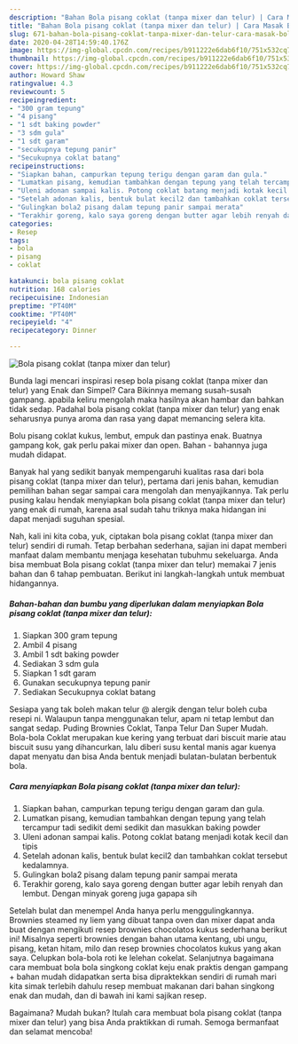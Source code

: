 ```yaml
---
description: "Bahan Bola pisang coklat (tanpa mixer dan telur) | Cara Masak Bola pisang coklat (tanpa mixer dan telur) Yang Bisa Manjain Lidah"
title: "Bahan Bola pisang coklat (tanpa mixer dan telur) | Cara Masak Bola pisang coklat (tanpa mixer dan telur) Yang Bisa Manjain Lidah"
slug: 671-bahan-bola-pisang-coklat-tanpa-mixer-dan-telur-cara-masak-bola-pisang-coklat-tanpa-mixer-dan-telur-yang-bisa-manjain-lidah
date: 2020-04-28T14:59:40.176Z
image: https://img-global.cpcdn.com/recipes/b911222e6dab6f10/751x532cq70/bola-pisang-coklat-tanpa-mixer-dan-telur-foto-resep-utama.jpg
thumbnail: https://img-global.cpcdn.com/recipes/b911222e6dab6f10/751x532cq70/bola-pisang-coklat-tanpa-mixer-dan-telur-foto-resep-utama.jpg
cover: https://img-global.cpcdn.com/recipes/b911222e6dab6f10/751x532cq70/bola-pisang-coklat-tanpa-mixer-dan-telur-foto-resep-utama.jpg
author: Howard Shaw
ratingvalue: 4.3
reviewcount: 5
recipeingredient:
- "300 gram tepung"
- "4 pisang"
- "1 sdt baking powder"
- "3 sdm gula"
- "1 sdt garam"
- "secukupnya tepung panir"
- "Secukupnya coklat batang"
recipeinstructions:
- "Siapkan bahan, campurkan tepung terigu dengan garam dan gula."
- "Lumatkan pisang, kemudian tambahkan dengan tepung yang telah tercampur tadi sedikit demi sedikit dan masukkan baking powder"
- "Uleni adonan sampai kalis. Potong coklat batang menjadi kotak kecil dan tipis"
- "Setelah adonan kalis, bentuk bulat kecil2 dan tambahkan coklat tersebut kedalamnya."
- "Gulingkan bola2 pisang dalam tepung panir sampai merata"
- "Terakhir goreng, kalo saya goreng dengan butter agar lebih renyah dan lembut. Dengan minyak goreng juga gapapa sih"
categories:
- Resep
tags:
- bola
- pisang
- coklat

katakunci: bola pisang coklat 
nutrition: 168 calories
recipecuisine: Indonesian
preptime: "PT40M"
cooktime: "PT40M"
recipeyield: "4"
recipecategory: Dinner

---
```



![Bola pisang coklat (tanpa mixer dan telur)](https://img-global.cpcdn.com/recipes/b911222e6dab6f10/751x532cq70/bola-pisang-coklat-tanpa-mixer-dan-telur-foto-resep-utama.jpg)

Bunda lagi mencari inspirasi resep bola pisang coklat (tanpa mixer dan telur) yang Enak dan Simpel? Cara Bikinnya memang susah-susah gampang. apabila keliru mengolah maka hasilnya akan hambar dan bahkan tidak sedap. Padahal bola pisang coklat (tanpa mixer dan telur) yang enak seharusnya punya aroma dan rasa yang dapat memancing selera kita.

Bolu pisang coklat kukus, lembut, empuk dan pastinya enak. Buatnya gampang kok, gak perlu pakai mixer dan open. Bahan - bahannya juga mudah didapat.

Banyak hal yang sedikit banyak mempengaruhi kualitas rasa dari bola pisang coklat (tanpa mixer dan telur), pertama dari jenis bahan, kemudian pemilihan bahan segar sampai cara mengolah dan menyajikannya. Tak perlu pusing kalau hendak menyiapkan bola pisang coklat (tanpa mixer dan telur) yang enak di rumah, karena asal sudah tahu triknya maka hidangan ini dapat menjadi suguhan spesial.


Nah, kali ini kita coba, yuk, ciptakan bola pisang coklat (tanpa mixer dan telur) sendiri di rumah. Tetap berbahan sederhana, sajian ini dapat memberi manfaat dalam membantu menjaga kesehatan tubuhmu sekeluarga. Anda bisa membuat Bola pisang coklat (tanpa mixer dan telur) memakai 7 jenis bahan dan 6 tahap pembuatan. Berikut ini langkah-langkah untuk membuat hidangannya.

<!--inarticleads1-->

##### Bahan-bahan dan bumbu yang diperlukan dalam menyiapkan Bola pisang coklat (tanpa mixer dan telur):

1. Siapkan 300 gram tepung
1. Ambil 4 pisang
1. Ambil 1 sdt baking powder
1. Sediakan 3 sdm gula
1. Siapkan 1 sdt garam
1. Gunakan secukupnya tepung panir
1. Sediakan Secukupnya coklat batang


Sesiapa yang tak boleh makan telur @ alergik dengan telur boleh cuba resepi ni. Walaupun tanpa menggunakan telur, apam ni tetap lembut dan sangat sedap. Puding Brownies Coklat, Tanpa Telur Dan Super Mudah. Bola-bola Coklat merupakan kue kering yang terbuat dari biscuit marie atau biscuit susu yang dihancurkan, lalu diberi susu kental manis agar kuenya dapat menyatu dan bisa Anda bentuk menjadi bulatan-bulatan berbentuk bola. 

<!--inarticleads2-->

##### Cara menyiapkan Bola pisang coklat (tanpa mixer dan telur):

1. Siapkan bahan, campurkan tepung terigu dengan garam dan gula.
1. Lumatkan pisang, kemudian tambahkan dengan tepung yang telah tercampur tadi sedikit demi sedikit dan masukkan baking powder
1. Uleni adonan sampai kalis. Potong coklat batang menjadi kotak kecil dan tipis
1. Setelah adonan kalis, bentuk bulat kecil2 dan tambahkan coklat tersebut kedalamnya.
1. Gulingkan bola2 pisang dalam tepung panir sampai merata
1. Terakhir goreng, kalo saya goreng dengan butter agar lebih renyah dan lembut. Dengan minyak goreng juga gapapa sih


Setelah bulat dan menempel Anda hanya perlu menggulingkannya. Brownies steamed ny liem yang dibuat tanpa oven dan mixer dapat anda buat dengan mengikuti resep brownies chocolatos kukus sederhana berikut ini! Misalnya seperti brownies dengan bahan utama kentang, ubi ungu, pisang, ketan hitam, milo dan resep brownies chocolatos kukus yang akan saya. Celupkan bola-bola roti ke lelehan cokelat. Selanjutnya bagaimana cara membuat bola bola singkong coklat keju enak praktis dengan gampang + bahan mudah didapatkan serta bisa dipraktekkan sendiri di rumah mari kita simak terlebih dahulu resep membuat makanan dari bahan singkong enak dan mudah, dan di bawah ini kami sajikan resep. 

Bagaimana? Mudah bukan? Itulah cara membuat bola pisang coklat (tanpa mixer dan telur) yang bisa Anda praktikkan di rumah. Semoga bermanfaat dan selamat mencoba!
